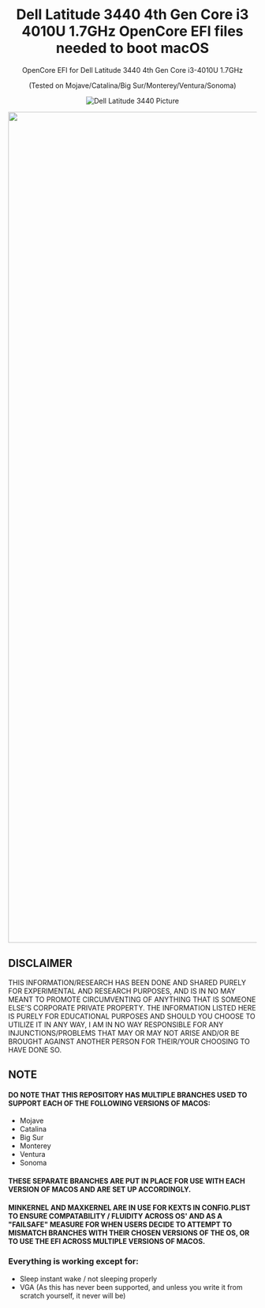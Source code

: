 <h1 align="center">Dell Latitude 3440 4th Gen Core i3 4010U 1.7GHz OpenCore EFI files needed to boot macOS</h1>
<p align="center">OpenCore EFI for Dell Latitude 3440 4th Gen Core i3-4010U 1.7GHz</p> 
<p align="center">(Tested on Mojave/Catalina/Big Sur/Monterey/Ventura/Sonoma)</p>

<div align="center">

![Dell Latitude 3440 Picture](https://www.tech-bazaar.com/wp-content/uploads/2019/03/Dell-Latitude-3440-Core-i5-4210u.jpg)

<img width="1680" alt="Screenshot 2023-09-14 at 8 18 24 PM" src="https://github.com/osx86-ijb/Dell-Latitude-3440-4th-Gen-Core-i3-4010U-1.7GHz-macOS/assets/67184728/97534cd1-d1b3-43df-8bdd-d6f6228629ab">

</div>

## DISCLAIMER

THIS INFORMATION/RESEARCH HAS BEEN DONE AND SHARED PURELY FOR EXPERIMENTAL AND RESEARCH PURPOSES, AND IS IN NO MAY MEANT TO PROMOTE CIRCUMVENTING OF ANYTHING THAT IS SOMEONE ELSE'S CORPORATE PRIVATE PROPERTY. THE INFORMATION LISTED HERE IS PURELY FOR EDUCATIONAL PURPOSES AND SHOULD YOU CHOOSE TO UTILIZE IT IN ANY WAY, I AM IN NO WAY RESPONSIBLE FOR ANY INJUNCTIONS/PROBLEMS THAT MAY OR MAY NOT ARISE AND/OR BE BROUGHT AGAINST ANOTHER PERSON FOR THEIR/YOUR CHOOSING TO HAVE DONE SO.


## NOTE

#### DO NOTE THAT THIS REPOSITORY HAS MULTIPLE BRANCHES USED TO SUPPORT EACH OF THE FOLLOWING VERSIONS OF MACOS:
- Mojave
- Catalina
- Big Sur
- Monterey
- Ventura
- Sonoma

#### THESE SEPARATE BRANCHES ARE PUT IN PLACE FOR USE WITH EACH VERSION OF MACOS AND ARE SET UP ACCORDINGLY.
#### MINKERNEL AND MAXKERNEL ARE IN USE FOR KEXTS IN CONFIG.PLIST TO ENSURE COMPATABILITY / FLUIDITY ACROSS OS' AND AS A "FAILSAFE" MEASURE FOR WHEN USERS DECIDE TO ATTEMPT TO MISMATCH BRANCHES WITH THEIR CHOSEN VERSIONS OF THE OS, OR TO USE THE EFI ACROSS MULTIPLE VERSIONS OF MACOS.

### Everything is working except for:
- Sleep instant wake / not sleeping properly
- VGA (As this has never been supported, and unless you write it from scratch yourself, it never will be)
